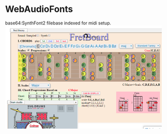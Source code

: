 # WebAudioFonts
base64:SynthFont2 filebase indexed for midi setup.
![scrshot](https://github.com/gultekinmg/myMusicStudio/blob/master/sample.PNG)</a>	
